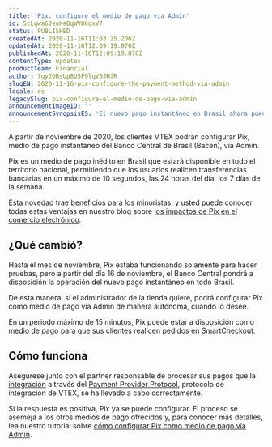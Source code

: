 ```yaml
---
title: 'Pix: configure el medio de pago vía Admin'
id: 5cLqwa6JeuKeBqWV06qxV7
status: PUBLISHED
createdAt: 2020-11-16T11:03:25.206Z
updatedAt: 2020-11-16T12:09:19.870Z
publishedAt: 2020-11-16T12:09:19.870Z
contentType: updates
productTeam: Financial
author: 7qy2DBsUp8U5P9lqV0JHfR
slugEN: 2020-11-16-pix-configure-the-payment-method-via-admin
locale: es
legacySlug: pix-configure-el-medio-de-pago-via-admin
announcementImageID: ''
announcementSynopsisES: 'El nuevo pago instantáneo en Brasil ahora puede configurarse por el cliente en el Admin de VTEX.'
---
```


A partir de noviembre de 2020, los clientes VTEX podrán configurar Pix, medio de pago instantáneo del Banco Central de Brasil (Bacen), vía Admin. 

Pix es un medio de pago inédito en Brasil que estará disponible en todo el territorio nacional, permitiendo que los usuarios realicen transferencias bancarias en un máximo de 10 segundos, las 24 horas del día, los 7 días de la semana.

Esta novedad trae beneficios para los minoristas, y usted puede conocer todas estas ventajas en nuestro blog sobre [los impactos de Pix en el comercio electrónico](https://vtex.com/pt-br/blog/produto/pix-no-e-commerce/ "los impactos de Pix en el comercio eletrónico").

## ¿Qué cambió?

Hasta el mes de noviembre, Pix estaba funcionando solamente para hacer pruebas, pero a partir del día 16 de noviembre, el Banco Central pondrá a disposición la operación del nuevo pago instantáneo en todo Brasil.

De esta manera, si el administrador de la tienda quiere, podrá configurar Pix como medio de pago vía Admin de manera autónoma, cuando lo desee.

En un periodo máximo de 15 minutos, Pix puede estar a disposición como medio de pago para que sus clientes realicen pedidos en SmartCheckout.

## Cómo funciona

Asegúrese junto con el partner responsable de procesar sus pagos que la [integración](https://developers.vtex.com/vtex-developer-docs/docs/pix-instant-payments-in-brazil "integración") a través del [Payment Provider Protocol](https://developers.vtex.com/vtex-developer-docs/docs/payment-provider-protocol "Payment Provider Protocol"), protocolo de integración de VTEX, se ha llevado a cabo correctamente.

Si la respuesta es positiva, Pix ya se puede configurar. El proceso se asemeja a los otros medios de pago ofrecidos y, para conocer más detalles, lea nuestro tutorial sobre [cómo configurar Pix como medio de pago vía Admin](/pt/tutorial/configurar-pix-como-meio-de-pagamento--5sbNavMSJY4jyLmLKRHiOf?&utm_source=autocomplete "cómo configurar Pix como medio de pago vía Admin").
